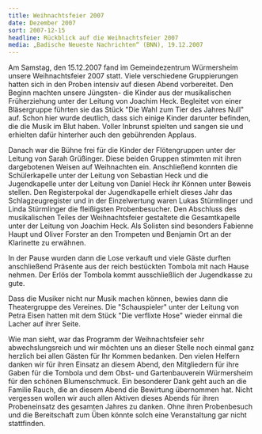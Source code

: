 ```yaml
---
title: Weihnachtsfeier 2007
date: Dezember 2007
sort: 2007-12-15
headline: Rückblick auf die Weihnachtsfeier 2007
media: „Badische Neueste Nachrichten“ (BNN), 19.12.2007
---
```


Am Samstag, den 15.12.2007 fand im Gemeindezentrum Würmersheim unsere Weihnachtsfeier 2007 statt. Viele verschiedene Gruppierungen hatten sich in den Proben intensiv auf diesen Abend vorbereitet. Den Beginn machten unsere Jüngsten- die Kinder aus der musikalischen Früherziehung unter der Leitung von Joachim Heck. Begleitet von einer Bläsergruppe führten sie das Stück "Die Wahl zum Tier des Jahres Null" auf. Schon hier wurde deutlich, dass sich einige Kinder darunter befinden, die die Musik im Blut haben. Voller Inbrunst spielten und sangen sie und erhielten dafür hinterher auch den gebührenden Applaus. 
  
 Danach war die Bühne frei für die Kinder der Flötengruppen unter der Leitung von Sarah Grüßinger. Diese beiden Gruppen stimmten mit ihren dargebotenen Weisen auf Weihnachten ein. Anschließend konnten die Schülerkapelle unter der Leitung von Sebastian Heck und die Jugendkapelle unter der Leitung von Daniel Heck ihr Können unter Beweis stellen. Den Registerpokal der Jugendkapelle erhielt dieses Jahr das Schlagzeugregister und in der Einzelwertung waren Lukas Stürmlinger und Linda Stürmlinger die fleißigsten Probenbesucher. Den Abschluss des musikalischen Teiles der Weihnachtsfeier gestaltete die Gesamtkapelle unter der Leitung von Joachim Heck. Als Solisten sind besonders Fabienne Haupt und Oliver Forster an den Trompeten und Benjamin Ort an der Klarinette zu erwähnen. 
  
 In der Pause wurden dann die Lose verkauft und viele Gäste durften anschließend Präsente aus der reich bestückten Tombola mit nach Hause nehmen. Der Erlös der Tombola kommt ausschließlich der Jugendkasse zu gute. 
  
 Dass die Musiker nicht nur Musik machen können, bewies dann die Theatergruppe des Vereines. Die "Schauspieler" unter der Leitung von Petra Eisen hatten mit dem Stück "Die verflixte Hose" wieder einmal die Lacher auf ihrer Seite.
  
 Wie man sieht, war das Programm der Weihnachtsfeier sehr abwechslungsreich und wir möchten uns an dieser Stelle noch einmal ganz herzlich bei allen Gästen für Ihr Kommen bedanken. Den vielen Helfern danken wir für ihren Einsatz an diesem Abend, den Mitgliedern für ihre Gaben für die Tombola und dem Obst- und Gartenbauverein Würmersheim für den schönen Blumenschmuck. Ein besonderer Dank geht auch an die Familie Rauch, die an diesem Abend die Bewirtung übernommen hat. Nicht vergessen wollen wir auch allen  Aktiven dieses Abends für ihren Probeneinsatz des gesamten Jahres zu danken. Ohne ihren Probenbesuch und die Bereitschaft zum Üben könnte solch eine Veranstaltung gar nicht stattfinden.   
